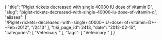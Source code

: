 {
    "title": "Piglet rickets decreased with single 40000 IU dose of vitamin D",
    "slug": "piglet-rickets-decreased-with-single-40000-iu-dose-of-vitamin-d",
    "aliases": [
        "/Piglet+rickets+decreased+with+single+40000+IU+dose+of+vitamin+D+-+Feb+2012",
        "/2413"
    ],
    "tiki_page_id": 2413,
    "date": "2012-02-15",
    "categories": [
        "Veterinary "
    ],
    "tags": [
        "Veterinary "
    ]
}